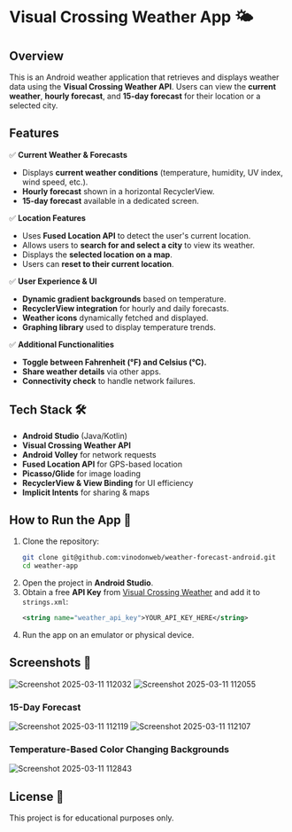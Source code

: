 # Visual Crossing Weather App 🌤️  

## Overview  
This is an Android weather application that retrieves and displays weather data using the **Visual Crossing Weather API**. Users can view the **current weather**, **hourly forecast**, and **15-day forecast** for their location or a selected city.  

## Features  
✅ **Current Weather & Forecasts**  
- Displays **current weather conditions** (temperature, humidity, UV index, wind speed, etc.).  
- **Hourly forecast** shown in a horizontal RecyclerView.  
- **15-day forecast** available in a dedicated screen.  

✅ **Location Features**  
- Uses **Fused Location API** to detect the user's current location.  
- Allows users to **search for and select a city** to view its weather.  
- Displays the **selected location on a map**.  
- Users can **reset to their current location**.  

✅ **User Experience & UI**  
- **Dynamic gradient backgrounds** based on temperature.  
- **RecyclerView integration** for hourly and daily forecasts.  
- **Weather icons** dynamically fetched and displayed.  
- **Graphing library** used to display temperature trends.  

✅ **Additional Functionalities**  
- **Toggle between Fahrenheit (°F) and Celsius (°C).**  
- **Share weather details** via other apps.  
- **Connectivity check** to handle network failures.  

## Tech Stack 🛠️  
- **Android Studio** (Java/Kotlin)  
- **Visual Crossing Weather API**  
- **Android Volley** for network requests  
- **Fused Location API** for GPS-based location  
- **Picasso/Glide** for image loading  
- **RecyclerView & View Binding** for UI efficiency  
- **Implicit Intents** for sharing & maps  

## How to Run the App 🚀  
1. Clone the repository:  
   ```sh  
   git clone git@github.com:vinodonweb/weather-forecast-android.git  
   cd weather-app  
   ```  
2. Open the project in **Android Studio**.  
3. Obtain a free **API Key** from [Visual Crossing Weather](https://www.visualcrossing.com/) and add it to `strings.xml`:  
   ```xml  
   <string name="weather_api_key">YOUR_API_KEY_HERE</string>  
   ```  
4. Run the app on an emulator or physical device.  

## Screenshots 📸  
![Screenshot 2025-03-11 112032](https://github.com/user-attachments/assets/da1f8d65-e3f5-42f3-83b2-3bbd2b57b4d4)
![Screenshot 2025-03-11 112055](https://github.com/user-attachments/assets/d2c7bf1e-48a8-421e-b051-ebdb0853e092)

  ### 15-Day Forecast
  
![Screenshot 2025-03-11 112119](https://github.com/user-attachments/assets/fc89f4a8-951b-406b-bec5-b3e6afbf04d9)
![Screenshot 2025-03-11 112107](https://github.com/user-attachments/assets/2eb48ef3-6d3e-4dda-996f-baadb58c4d66)

   ### Temperature-Based Color Changing Backgrounds

![Screenshot 2025-03-11 112843](https://github.com/user-attachments/assets/fd4b085b-b56f-4b6b-a449-117a0c763ea8)


## License 📜  
This project is for educational purposes only. 
